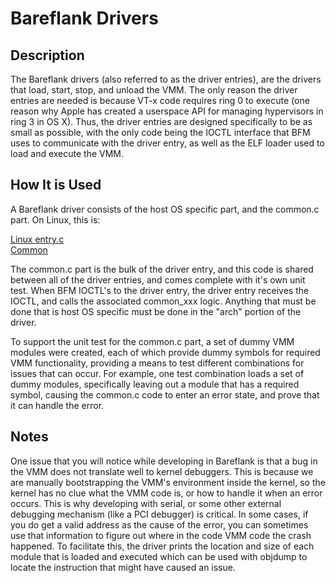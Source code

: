 # Bareflank Drivers

## Description

The Bareflank drivers (also referred to as the driver entries), are the drivers that load, start, stop, and unload the VMM. The only reason the driver entries are needed is because VT-x code requires ring 0 to execute (one reason why Apple has created a userspace API for managing hypervisors in ring 3 in OS X). Thus, the driver entries are designed specifically to be as small as possible, with the only code being the IOCTL interface that BFM uses to communicate with the driver entry, as well as the ELF loader used to load and execute the VMM.

## How It is Used

A Bareflank driver consists of the host OS specific part, and the common.c part. On Linux, this is:

[Linux entry.c](https://github.com/Bareflank/hypervisor/blob/master/bfdrivers/src/arch/linux/entry.c)
<br>
[Common](https://github.com/Bareflank/hypervisor/blob/master/bfdrivers/src/common.c)

The common.c part is the bulk of the driver entry, and this code is shared between all of the driver entries, and comes complete with it's own unit test. When BFM IOCTL's to the driver entry, the driver entry receives the IOCTL, and calls the associated common_xxx logic. Anything that must be done that is host OS specific must be done in the "arch" portion of the driver.

To support the unit test for the common.c part, a set of dummy VMM modules were created, each of which provide dummy symbols for required VMM functionality, providing a means to test different combinations for issues that can occur. For example, one test combination loads a set of dummy modules, specifically leaving out a module that has a required symbol, causing the common.c code to enter an error state, and prove that it can handle the error.

## Notes

One issue that you will notice while developing in Bareflank is that a bug in the VMM does not translate well to kernel debuggers. This is because we are manually bootstrapping the VMM's environment inside the kernel, so the kernel has no clue what the VMM code is, or how to handle it when an error occurs. This is why developing with serial, or some other external debugging mechanism (like a PCI debugger) is critical. In some cases, if you do get a valid address as the cause of the error, you can sometimes use that information to figure out where in the code VMM code the crash happened. To facilitate this, the driver prints the location and size of each module that is loaded and executed which can be used with objdump to locate the instruction that might have caused an issue. 
